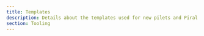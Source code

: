 ```yaml
---
title: Templates
description: Details about the templates used for new pilets and Piral instances.
section: Tooling
---
```


